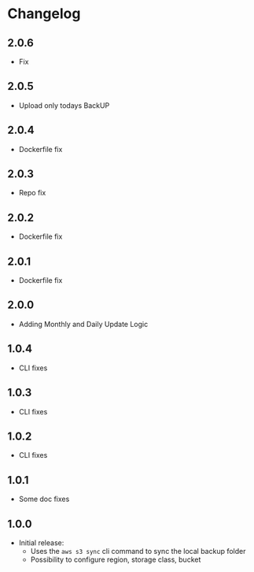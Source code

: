 # Changelog

## 2.0.6

- Fix

## 2.0.5

- Upload only todays BackUP

## 2.0.4

- Dockerfile fix

## 2.0.3

- Repo fix

## 2.0.2

- Dockerfile fix

## 2.0.1

- Dockerfile fix

## 2.0.0

- Adding Monthly and Daily Update Logic

## 1.0.4

- CLI fixes

## 1.0.3

- CLI fixes

## 1.0.2

- CLI fixes

## 1.0.1

- Some doc fixes

## 1.0.0

- Initial release:
  - Uses the `aws s3 sync` cli command to sync the local backup folder
  - Possibility to configure region, storage class, bucket
